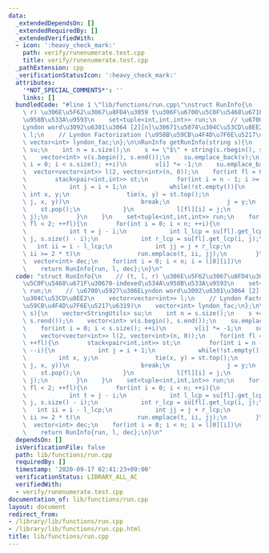 ```yaml
---
data:
  _extendedDependsOn: []
  _extendedRequiredBy: []
  _extendedVerifiedWith:
  - icon: ':heavy_check_mark:'
    path: verify/runenumerate.test.cpp
    title: verify/runenumerate.test.cpp
  _pathExtension: cpp
  _verificationStatusIcon: ':heavy_check_mark:'
  attributes:
    '*NOT_SPECIAL_COMMENTS*': ''
    links: []
  bundledCode: "#line 1 \"lib/functions/run.cpp\"\nstruct RunInfo{\n    // (t, l,\
    \ r) \u306E\u5F62\u3067\u8FD4\u3059 t\u306F\u6700\u5C0F\u5468\u671F\u30670-indexed\u534A\
    \u958B\u533A\u9593\n    set<tuple<int,int,int>> run;\n    // \u6700\u5927\u306E\
    Lyndon word\u3092\u6301\u3064 [2][n]\u30671\u5074\u304C\u53CD\u8EE2\n    vector<vector<int>>\
    \ l;\n    // Lyndon Factorization (\u958B\u59CB\u4F4D\u7F6E\u5217\u6319)\n   \
    \ vector<int> lyndon_fac;\n};\n\nRunInfo getRunInfo(string s){\n    vector<StringUtils>\
    \ su;\n    int n = s.size();\n    s += \"$\" + string(s.rbegin(), s.rend());\n\
    \    vector<int> v(s.begin(), s.end());\n    su.emplace_back(v);\n    for(int\
    \ i = 0; i < s.size(); ++i)\n        v[i] *= -1;\n    su.emplace_back(v);\n  \
    \  vector<vector<int>> l(2, vector<int>(n, 0));\n    for(int fl = 0; fl < 2; ++fl){\n\
    \        stack<pair<int,int>> st;\n        for(int i = n - 1; i >= 0; --i){\n\
    \            int j = i + 1;\n            while(!st.empty()){\n               \
    \ int x, y;\n                tie(x, y) = st.top();\n                if(!su[fl].le(i,\
    \ j, x, y))\n                    break;\n                j = y;\n            \
    \    st.pop();\n            }\n            l[fl][i] = j;\n            st.emplace(i,\
    \ j);\n        }\n    }\n    set<tuple<int,int,int>> run;\n    for(int fl = 0;\
    \ fl < 2; ++fl){\n        for(int i = 0; i < n; ++i){\n            int j = l[fl][i];\n\
    \            int t = j - i;\n            int l_lcp = su[fl].get_lcp(s.size() -\
    \ j, s.size() - i);\n            int r_lcp = su[fl].get_lcp(i, j);\n         \
    \   int ii = i - l_lcp;\n            int jj = j + r_lcp;\n            if(jj -\
    \ ii >= 2 * t)\n                run.emplace(t, ii, jj);\n        }\n    }\n  \
    \  vector<int> dec;\n    for(int i = 0; i < n; i = l[0][i])\n        dec.emplace_back(i);\n\
    \    return RunInfo{run, l, dec};\n}\n"
  code: "struct RunInfo{\n    // (t, l, r) \u306E\u5F62\u3067\u8FD4\u3059 t\u306F\u6700\
    \u5C0F\u5468\u671F\u30670-indexed\u534A\u958B\u533A\u9593\n    set<tuple<int,int,int>>\
    \ run;\n    // \u6700\u5927\u306ELyndon word\u3092\u6301\u3064 [2][n]\u30671\u5074\
    \u304C\u53CD\u8EE2\n    vector<vector<int>> l;\n    // Lyndon Factorization (\u958B\
    \u59CB\u4F4D\u7F6E\u5217\u6319)\n    vector<int> lyndon_fac;\n};\n\nRunInfo getRunInfo(string\
    \ s){\n    vector<StringUtils> su;\n    int n = s.size();\n    s += \"$\" + string(s.rbegin(),\
    \ s.rend());\n    vector<int> v(s.begin(), s.end());\n    su.emplace_back(v);\n\
    \    for(int i = 0; i < s.size(); ++i)\n        v[i] *= -1;\n    su.emplace_back(v);\n\
    \    vector<vector<int>> l(2, vector<int>(n, 0));\n    for(int fl = 0; fl < 2;\
    \ ++fl){\n        stack<pair<int,int>> st;\n        for(int i = n - 1; i >= 0;\
    \ --i){\n            int j = i + 1;\n            while(!st.empty()){\n       \
    \         int x, y;\n                tie(x, y) = st.top();\n                if(!su[fl].le(i,\
    \ j, x, y))\n                    break;\n                j = y;\n            \
    \    st.pop();\n            }\n            l[fl][i] = j;\n            st.emplace(i,\
    \ j);\n        }\n    }\n    set<tuple<int,int,int>> run;\n    for(int fl = 0;\
    \ fl < 2; ++fl){\n        for(int i = 0; i < n; ++i){\n            int j = l[fl][i];\n\
    \            int t = j - i;\n            int l_lcp = su[fl].get_lcp(s.size() -\
    \ j, s.size() - i);\n            int r_lcp = su[fl].get_lcp(i, j);\n         \
    \   int ii = i - l_lcp;\n            int jj = j + r_lcp;\n            if(jj -\
    \ ii >= 2 * t)\n                run.emplace(t, ii, jj);\n        }\n    }\n  \
    \  vector<int> dec;\n    for(int i = 0; i < n; i = l[0][i])\n        dec.emplace_back(i);\n\
    \    return RunInfo{run, l, dec};\n}\n"
  dependsOn: []
  isVerificationFile: false
  path: lib/functions/run.cpp
  requiredBy: []
  timestamp: '2020-09-17 02:41:23+09:00'
  verificationStatus: LIBRARY_ALL_AC
  verifiedWith:
  - verify/runenumerate.test.cpp
documentation_of: lib/functions/run.cpp
layout: document
redirect_from:
- /library/lib/functions/run.cpp
- /library/lib/functions/run.cpp.html
title: lib/functions/run.cpp
---
```

